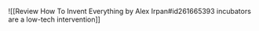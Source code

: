 ![[Review How To Invent Everything by Alex Irpan#id261665393 incubators are a low-tech intervention]]

